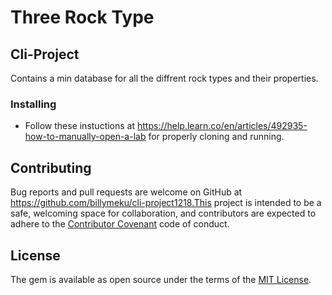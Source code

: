 # Three Rock Type

## Cli-Project 
Contains a min database for all the diffrent rock types and their properties.

### Installing
- Follow these instuctions at https://help.learn.co/en/articles/492935-how-to-manually-open-a-lab for properly cloning and running.


## Contributing

Bug reports and pull requests are welcome on GitHub at https://github.com/billymeku/cli-project1218.This project is intended to be a safe, welcoming space for collaboration, and contributors are expected to adhere to the [Contributor Covenant](http://contributor-covenant.org) code of conduct.


## License
The gem is available as open source under the terms of the [MIT License](https://opensource.org/licenses/MIT).
